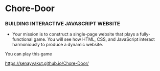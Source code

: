 # Chore-Door

### BUILDING INTERACTIVE JAVASCRIPT WEBSITE

* Your mission is to construct a single-page website that plays a fully-functional game. You will see how HTML, CSS, and JavaScript interact harmoniously to produce   a dynamic website.

You can play this game 

https://senayyakut.github.io/Chore-Door/

